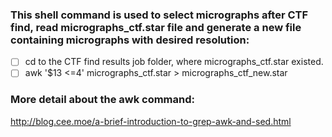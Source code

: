 ### This shell command is used to select micrographs after CTF find, read micrographs_ctf.star file and generate a new file containing micrographs with desired resolution:
- [ ] cd to the CTF find results job folder, where micrographs_ctf.star existed.
- [ ] awk '$13 <=4' micrographs_ctf.star > micrographs_ctf_new.star
### More detail about the awk command:
http://blog.cee.moe/a-brief-introduction-to-grep-awk-and-sed.html
